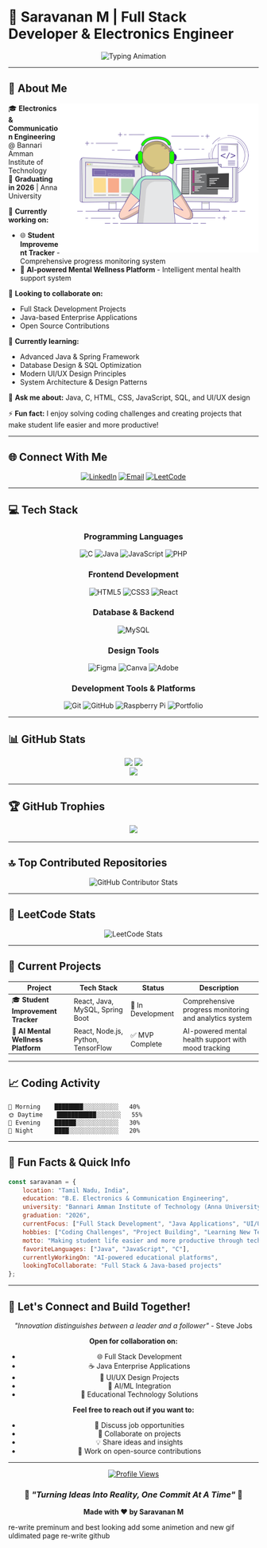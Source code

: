 # 🚀 Saravanan M | Full Stack Developer & Electronics Engineer  
 
<div align="center">
  <img src="https://readme-typing-svg.herokuapp.com?font=Fira+Code&size=32&duration=2800&pause=2000&color=A9FEF7&center=true&vCenter=true&width=940&lines=Welcome+to+my+Digital+Universe!;Electronics+%26+Communication+Engineering+Student;Full+Stack+Developer+%7C+Problem+Solver;Building+the+Future%2C+One+Code+at+a+Time" alt="Typing Animation" />
</div>


---

## 🌟 About Me

<img align="right" alt="Coding" width="400" src="https://raw.githubusercontent.com/devSouvik/devSouvik/master/gif3.gif">

🎓 **Electronics & Communication Engineering** @ Bannari Amman Institute of Technology  
📅 **Graduating in 2026** | Anna University  

🔭 **Currently working on:**
- 🌐 **Student Improvement Tracker** - Comprehensive progress monitoring system
- 🧠 **AI-powered Mental Wellness Platform** - Intelligent mental health support system

🤝 **Looking to collaborate on:**
- Full Stack Development Projects
- Java-based Enterprise Applications
- Open Source Contributions

🌱 **Currently learning:**
- Advanced Java & Spring Framework
- Database Design & SQL Optimization  
- Modern UI/UX Design Principles
- System Architecture & Design Patterns

💬 **Ask me about:** Java, C, HTML, CSS, JavaScript, SQL, and UI/UX design

⚡ **Fun fact:** I enjoy solving coding challenges and creating projects that make student life easier and more productive!

---

## 🌐 Connect With Me

<div align="center">

[![LinkedIn](https://img.shields.io/badge/LinkedIn-%230077B5.svg?logo=linkedin&logoColor=white&style=for-the-badge)](https://linkedin.com/in/saravanan1012/)
[![Email](https://img.shields.io/badge/Email-D14836?logo=gmail&logoColor=white&style=for-the-badge)](mailto:saravananmcms@gmail.com)
[![LeetCode](https://img.shields.io/badge/LeetCode-FFA116?style=for-the-badge&logo=leetcode&logoColor=black)](https://leetcode.com/u/saravanan_m10/)

</div>

---

## 💻 Tech Stack

<div align="center">

### Programming Languages
![C](https://img.shields.io/badge/c-%2300599C.svg?style=for-the-badge&logo=c&logoColor=white)
![Java](https://img.shields.io/badge/java-%23ED8B00.svg?style=for-the-badge&logo=openjdk&logoColor=white)
![JavaScript](https://img.shields.io/badge/javascript-%23323330.svg?style=for-the-badge&logo=javascript&logoColor=%23F7DF1E)
![PHP](https://img.shields.io/badge/php-%23777BB4.svg?style=for-the-badge&logo=php&logoColor=white)

### Frontend Development
![HTML5](https://img.shields.io/badge/html5-%23E34F26.svg?style=for-the-badge&logo=html5&logoColor=white)
![CSS3](https://img.shields.io/badge/css3-%231572B6.svg?style=for-the-badge&logo=css3&logoColor=white)
![React](https://img.shields.io/badge/react-%2320232a.svg?style=for-the-badge&logo=react&logoColor=%2361DAFB)

### Database & Backend
![MySQL](https://img.shields.io/badge/mysql-4479A1.svg?style=for-the-badge&logo=mysql&logoColor=white)

### Design Tools
![Figma](https://img.shields.io/badge/figma-%23F24E1E.svg?style=for-the-badge&logo=figma&logoColor=white)
![Canva](https://img.shields.io/badge/Canva-%2300C4CC.svg?style=for-the-badge&logo=Canva&logoColor=white)
![Adobe](https://img.shields.io/badge/adobe-%23FF0000.svg?style=for-the-badge&logo=adobe&logoColor=white)

### Development Tools & Platforms
![Git](https://img.shields.io/badge/git-%23F05033.svg?style=for-the-badge&logo=git&logoColor=white)
![GitHub](https://img.shields.io/badge/github-%23121011.svg?style=for-the-badge&logo=github&logoColor=white)
![Raspberry Pi](https://img.shields.io/badge/-Raspberry_Pi-C51A4A?style=for-the-badge&logo=Raspberry-Pi)
![Portfolio](https://img.shields.io/badge/Portfolio-%23000000.svg?style=for-the-badge&logo=firefox&logoColor=#FF7139)

</div>

---

## 📊 GitHub Stats

<div align="center">
  <img height="180em" src="https://github-readme-stats.vercel.app/api?username=saravanan-mc&theme=dark&hide_border=false&include_all_commits=true&count_private=false"/>
  <img height="180em" src="https://github-readme-stats.vercel.app/api/top-langs/?username=saravanan-mc&theme=dark&hide_border=false&include_all_commits=true&count_private=false&layout=compact"/>
</div>

<div align="center">
  <img height="180em" src="https://streak-stats.demolab.com?user=saravanan-mc&theme=dark&hide_border=false"/>
</div>

---

## 🏆 GitHub Trophies

<div align="center">
  <img src="https://github-profile-trophy.vercel.app/?username=saravanan-mc&theme=radical&no-frame=false&no-bg=false&margin-w=4" />
</div>

---

## 🔝 Top Contributed Repositories

<div align="center">
  <img src="https://github-contributor-stats.vercel.app/api?username=saravanan-mc&theme=dark&combine_all_yearly_contributions=true" alt="GitHub Contributor Stats"/>
</div>

---

## 🧩 LeetCode Stats

<div align="center">
  <img src="https://leetcard.jacoblin.cool/saravanan_m10?theme=dark&font=Karma&ext=contest" alt="LeetCode Stats"/>
</div>

---

## 🎯 Current Projects

<div align="center">

| Project | Tech Stack | Status | Description |
|---------|------------|---------|-------------|
| 🎓 **Student Improvement Tracker** | React, Java, MySQL, Spring Boot | 🚧 In Development | Comprehensive progress monitoring and analytics system |
| 🧠 **AI Mental Wellness Platform** | React, Node.js, Python, TensorFlow | ✅ MVP Complete | AI-powered mental health support with mood tracking |

</div>

---

## 📈 Coding Activity

```text
🌅 Morning    ████████░░░░░░░░░░   40%
🌞 Daytime    ███████████░░░░░░░   55%
🌃 Evening    ██████░░░░░░░░░░░░   30%
🌙 Night      ████░░░░░░░░░░░░░░   20%
```

---

## 🌟 Fun Facts & Quick Info

```javascript
const saravanan = {
    location: "Tamil Nadu, India",
    education: "B.E. Electronics & Communication Engineering",
    university: "Bannari Amman Institute of Technology (Anna University)",
    graduation: "2026",
    currentFocus: ["Full Stack Development", "Java Applications", "UI/UX Design"],
    hobbies: ["Coding Challenges", "Project Building", "Learning New Technologies"],
    motto: "Making student life easier and more productive through technology",
    favoriteLanguages: ["Java", "JavaScript", "C"],
    currentlyWorkingOn: "AI-powered educational platforms",
    lookingToCollaborate: "Full Stack & Java-based projects"
};
```

---

## 🚀 Let's Connect and Build Together!

<div align="center">

*"Innovation distinguishes between a leader and a follower"* - Steve Jobs

**Open for collaboration on:**
- 🌐 Full Stack Development
- ☕ Java Enterprise Applications  
- 🎨 UI/UX Design Projects
- 🤖 AI/ML Integration
- 📱 Educational Technology Solutions

**Feel free to reach out if you want to:**
- 💼 Discuss job opportunities
- 🤝 Collaborate on projects
- 💡 Share ideas and insights
- 🎯 Work on open-source contributions

</div>

---


<div align="center">
  
[![Profile Views](https://visitcount.itsvg.in/api?id=saravanan-mc&icon=0&color=1)](https://visitcount.itsvg.in)

### 🌟 *"Turning Ideas Into Reality, One Commit At A Time"* 🌟

**Made with ❤️ by Saravanan M**

<!-- Proudly created with GPRM ( https://gprm.itsvg.in ) -->

</div>


re-write preminum and best looking add some animetion and new gif uldimated page re-write github


